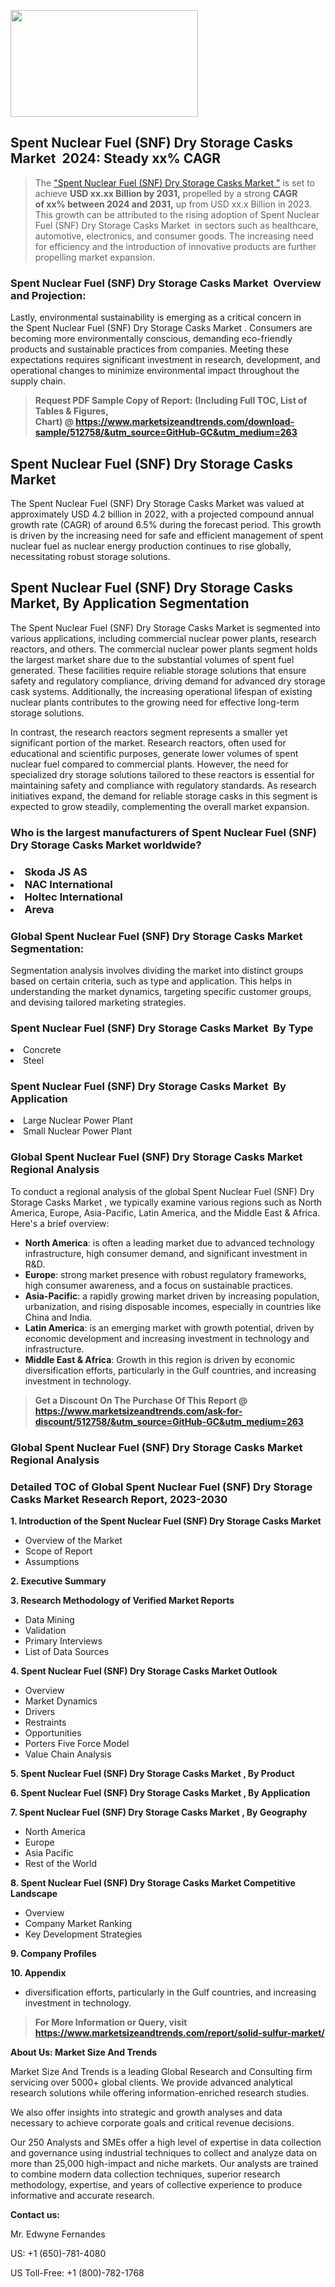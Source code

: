 <p><img class="alignnone size-medium wp-image-20088" src="https://ffe5etoiles.com/wp-content/uploads/2024/12/MST1-300x171.png" alt="" width="300" height="171" /></p><h2 id="ember46" class="ember-view reader-text-block__heading-2">Spent Nuclear Fuel (SNF) Dry Storage Casks Market &nbsp;2024: Steady&nbsp;xx% CAGR</h2><blockquote id="ember47" class="ember-view reader-text-block__blockquote">The&nbsp;<a class="app-aware-link " href="https://www.marketsizeandtrends.com/download-sample/512758/&utm_source=GitHub-GC&utm_medium=263" target="_blank" data-test-app-aware-link="">"Spent Nuclear Fuel (SNF) Dry Storage Casks Market "</a>&nbsp;is set to achieve&nbsp;<strong>USD&nbsp;xx.xx&nbsp;Billion by 2031,</strong>&nbsp;propelled by a strong&nbsp;<strong>CAGR of&nbsp;xx% between 2024 and 2031,</strong>&nbsp;up from USD xx.x Billion in 2023. This growth can be attributed to the rising adoption of&nbsp;Spent Nuclear Fuel (SNF) Dry Storage Casks Market &nbsp;in sectors such as healthcare, automotive, electronics, and consumer goods. The increasing need for efficiency and the introduction of innovative products are further propelling market expansion.</blockquote><h3 id="ember48" class="ember-view reader-text-block__heading-3">Spent Nuclear Fuel (SNF) Dry Storage Casks Market &nbsp;Overview and Projection:</h3><p id="ember49" class="ember-view reader-text-block__paragraph">Lastly, environmental sustainability is emerging as a critical concern in the&nbsp;Spent Nuclear Fuel (SNF) Dry Storage Casks Market . Consumers are becoming more environmentally conscious, demanding eco-friendly products and sustainable practices from companies. Meeting these expectations requires significant investment in research, development, and operational changes to minimize environmental impact throughout the supply chain.</p><blockquote id="ember50" class="ember-view reader-text-block__blockquote"><strong>Request PDF Sample Copy of Report: (Including Full TOC, List of Tables &amp; Figures, Chart)&nbsp;@&nbsp;<strong><a href="https://www.marketsizeandtrends.com/download-sample/512758/&utm_source=GitHub-GC&utm_medium=263" target="_blank">https://www.marketsizeandtrends.com/download-sample/512758/&utm_source=GitHub-GC&utm_medium=263</a></strong></strong></blockquote><h3 class=""> <h2>Spent Nuclear Fuel (SNF) Dry Storage Casks Market</h2><p>The Spent Nuclear Fuel (SNF) Dry Storage Casks Market was valued at approximately USD 4.2 billion in 2022, with a projected compound annual growth rate (CAGR) of around 6.5% during the forecast period. This growth is driven by the increasing need for safe and efficient management of spent nuclear fuel as nuclear energy production continues to rise globally, necessitating robust storage solutions.</p><h2>Spent Nuclear Fuel (SNF) Dry Storage Casks Market, By Application Segmentation</h2><p>The Spent Nuclear Fuel (SNF) Dry Storage Casks Market is segmented into various applications, including commercial nuclear power plants, research reactors, and others. The commercial nuclear power plants segment holds the largest market share due to the substantial volumes of spent fuel generated. These facilities require reliable storage solutions that ensure safety and regulatory compliance, driving demand for advanced dry storage cask systems. Additionally, the increasing operational lifespan of existing nuclear plants contributes to the growing need for effective long-term storage solutions.</p><p>In contrast, the research reactors segment represents a smaller yet significant portion of the market. Research reactors, often used for educational and scientific purposes, generate lower volumes of spent nuclear fuel compared to commercial plants. However, the need for specialized dry storage solutions tailored to these reactors is essential for maintaining safety and compliance with regulatory standards. As research initiatives expand, the demand for reliable storage casks in this segment is expected to grow steadily, complementing the overall market expansion.</p></h3><h3 id="" class="">Who is the largest manufacturers of&nbsp;Spent Nuclear Fuel (SNF) Dry Storage Casks Market worldwide?</h3><h3 class=""></Li><Li>Skoda JS AS</Li><Li> NAC International</Li><Li> Holtec International</Li><Li> Areva</h3><h3 id="ember53" class="ember-view reader-text-block__heading-3">Global&nbsp;Spent Nuclear Fuel (SNF) Dry Storage Casks Market Segmentation:</h3><p id="ember54" class="ember-view reader-text-block__paragraph">Segmentation analysis involves dividing the market into distinct groups based on certain criteria, such as type and application. This helps in understanding the market dynamics, targeting specific customer groups, and devising tailored marketing strategies.</p><h3 id="" class="">Spent Nuclear Fuel (SNF) Dry Storage Casks Market &nbsp;By Type</h3><p></Li><Li>Concrete</Li><Li> Steel</p><h3 id="" class="">Spent Nuclear Fuel (SNF) Dry Storage Casks Market &nbsp;By Application</h3><p class=""></Li><Li>Large Nuclear Power Plant</Li><Li> Small Nuclear Power Plant</p><h3 id="ember62" class="ember-view reader-text-block__heading-3">Global Spent Nuclear Fuel (SNF) Dry Storage Casks Market Regional Analysis</h3><p id="ember63" class="ember-view reader-text-block__paragraph">To conduct a regional analysis of the global Spent Nuclear Fuel (SNF) Dry Storage Casks Market , we typically examine various regions such as North America, Europe, Asia-Pacific, Latin America, and the Middle East &amp; Africa. Here's a brief overview:</p><ul><li><strong>North America</strong>: is often a leading market due to advanced technology infrastructure, high consumer demand, and significant investment in R&amp;D.</li><li><strong>Europe</strong>: strong market presence with robust regulatory frameworks, high consumer awareness, and a focus on sustainable practices.</li><li><strong>Asia-Pacific</strong>: a rapidly growing market driven by increasing population, urbanization, and rising disposable incomes, especially in countries like China and India.</li><li><strong>Latin America</strong>: is an emerging market with growth potential, driven by economic development and increasing investment in technology and infrastructure.</li><li><strong>Middle East &amp; Africa</strong>: Growth in this region is driven by economic diversification efforts, particularly in the Gulf countries, and increasing investment in technology.</li></ul><blockquote id="ember61" class="ember-view reader-text-block__blockquote"><strong>Get a Discount On The Purchase Of This Report @ <strong><a href="https://html-cleaner.com/" target="">https://www.marketsizeandtrends.com/ask-for-discount/512758/&utm_source=GitHub-GC&utm_medium=263</a></strong></strong></blockquote><h3 id="ember62" class="ember-view reader-text-block__heading-3">Global Spent Nuclear Fuel (SNF) Dry Storage Casks Market Regional Analysis</h3><h3 id="" class="">Detailed TOC of Global Spent Nuclear Fuel (SNF) Dry Storage Casks Market Research Report, 2023-2030</h3><p id="" class=""><strong>1. Introduction of the Spent Nuclear Fuel (SNF) Dry Storage Casks Market </strong></p><ul><li>Overview of the Market</li><li>Scope of Report</li><li>Assumptions</li></ul><p id="" class=""><strong>2. Executive Summary</strong></p><p id="" class=""><strong>3. Research Methodology of Verified Market Reports</strong></p><ul><li>Data Mining</li><li>Validation</li><li>Primary Interviews</li><li>List of Data Sources</li></ul><p id="" class=""><strong>4. Spent Nuclear Fuel (SNF) Dry Storage Casks Market Outlook</strong></p><ul><li>Overview</li><li>Market Dynamics</li><li>Drivers</li><li>Restraints</li><li>Opportunities</li><li>Porters Five Force Model</li><li>Value Chain Analysis</li></ul><p id="" class=""><strong>5. Spent Nuclear Fuel (SNF) Dry Storage Casks Market , By Product</strong></p><p id="" class=""><strong>6. Spent Nuclear Fuel (SNF) Dry Storage Casks Market , By Application</strong></p><p id="" class=""><strong>7. Spent Nuclear Fuel (SNF) Dry Storage Casks Market , By Geography</strong></p><ul><li>North America</li><li>Europe</li><li>Asia Pacific</li><li>Rest of the World</li></ul><p id="" class=""><strong>8. Spent Nuclear Fuel (SNF) Dry Storage Casks Market Competitive Landscape</strong></p><ul><li>Overview</li><li>Company Market Ranking</li><li>Key Development Strategies</li></ul><p id="" class=""><strong>9. Company Profiles</strong></p><p id="" class=""><strong>10. Appendix</strong></p><ul><li>diversification efforts, particularly in the Gulf countries, and increasing investment in technology.</li></ul><blockquote id="ember65" class="ember-view reader-text-block__blockquote"><strong>For More Information or Query, visit <strong><strong><a href="https://html-cleaner.com/" target="">https://www.marketsizeandtrends.com/report/solid-sulfur-market/</a></strong></strong></strong></blockquote><p id="" class=""><strong>About Us: Market Size And Trends</strong></p><p id="" class="">Market Size And Trends is a leading Global Research and Consulting firm servicing over 5000+ global clients. We provide advanced analytical research solutions while offering information-enriched research studies.</p><p id="" class="">We also offer insights into strategic and growth analyses and data necessary to achieve corporate goals and critical revenue decisions.</p><p id="" class="">Our 250 Analysts and SMEs offer a high level of expertise in data collection and governance using industrial techniques to collect and analyze data on more than 25,000 high-impact and niche markets. Our analysts are trained to combine modern data collection techniques, superior research methodology, expertise, and years of collective experience to produce informative and accurate research.</p><p id="" class=""><strong>Contact us:</strong></p><p id="" class="">Mr. Edwyne Fernandes</p><p id="" class="">US: +1 (650)-781-4080</p><p id="" class="">US Toll-Free: +1 (800)-782-1768</p>
